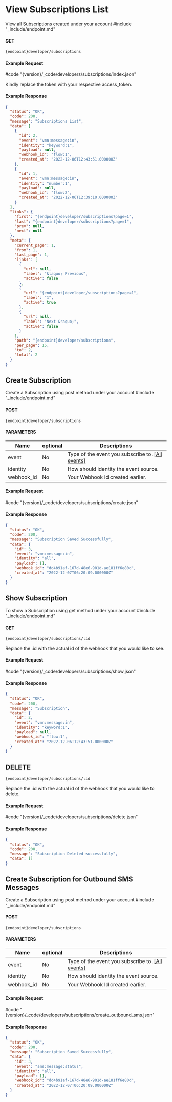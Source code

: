 # View Subscriptions List

View all Subscriptions created under your account
#include "_include/endpoint.md"

#### GET

```
{endpoint}developer/subscriptions
```

#### Example Request

#code "{version}/_code/developers/subscriptions/index.json"

Kindly replace the token with your respective access_token.

#### Example Response

```json
{
  "status": "OK",
  "code": 200,
  "message": "Subscriptions List",
  "data": [
    {
      "id": 2,
      "event": "vmn:message:in",
      "identity": "keyword:1",
      "payload": null,
      "webhook_id": "flow:1",
      "created_at": "2022-12-06T12:43:51.000000Z"
    },
    {
      "id": 1,
      "event": "vmn:message:in",
      "identity": "number:1",
      "payload": null,
      "webhook_id": "flow:2",
      "created_at": "2022-12-06T12:39:10.000000Z"
    }
  ],
  "links": {
    "first": "{endpoint}developer/subscriptions?page=1",
    "last": "{endpoint}developer/subscriptions?page=1",
    "prev": null,
    "next": null
  },
  "meta": {
    "current_page": 1,
    "from": 1,
    "last_page": 1,
    "links": [
      {
        "url": null,
        "label": "&laquo; Previous",
        "active": false
      },
      {
        "url": "{endpoint}developer/subscriptions?page=1",
        "label": "1",
        "active": true
      },
      {
        "url": null,
        "label": "Next &raquo;",
        "active": false
      }
    ],
    "path": "{endpoint}developer/subscriptions",
    "per_page": 15,
    "to": 2,
    "total": 2
  }
}
```

## Create Subscription

Create a Subscription using post method under your account
#include "_include/endpoint.md"

#### POST

```
{endpoint}developer/subscriptions
```

#### PARAMETERS

| Name       | optional | Descriptions                          |
| ---------- | -------- | ------------------------------------- |
| event      | No       | Type of the event you subscribe to. [[All events]](/docs/{version}/event)   |
| identity   | No       | How should identity the event source. |
| webhook_id | No       | Your Webhook Id created earlier. |

#### Example Request

#code "{version}/_code/developers/subscriptions/create.json"

#### Example Response

```json
{
  "status": "OK",
  "code": 200,
  "message": "Subscription Saved Successfully",
  "data": {
    "id": 3,
    "event": "vmn:message:in",
    "identity": "all",
    "payload": [],
    "webhook_id": "dd4b91af-167d-48e6-901d-ae181ff6e80d",
    "created_at": "2022-12-07T06:20:09.000000Z"
  }
}
```

## Show Subscription

To show a Subscription using get method under your account
#include "_include/endpoint.md"

#### GET

```
{endpoint}developer/subscriptions/:id
```

Replace the :id with the actual id of the webhook that you would like to see.

#### Example Request

#code "{version}/_code/developers/subscriptions/show.json"

#### Example Response

```json
{
  "status": "OK",
  "code": 200,
  "message": "Subscription",
  "data": {
    "id": 2,
    "event": "vmn:message:in",
    "identity": "keyword:1",
    "payload": null,
    "webhook_id": "flow:1",
    "created_at": "2022-12-06T12:43:51.000000Z"
  }
}
```

## DELETE

```
{endpoint}developer/subscriptions/:id
```

Replace the :id with the actual id of the webhook that you would like to delete.

#### Example Request

#code "{version}/_code/developers/subscriptions/delete.json"

#### Example Response

```json
{
  "status": "OK",
  "code": 200,
  "message": "Subscription Deleted successfully",
  "data": []
}
```

## Create Subscription for Outbound SMS Messages

Create a Subscription using post method under your account
#include "_include/endpoint.md"

#### POST

```
{endpoint}developer/subscriptions
```

#### PARAMETERS

| Name       | optional | Descriptions                          |
| ---------- | -------- | ------------------------------------- |
| event      | No       | Type of the event you subscribe to. [[All events]](/docs/{version}/event)   |
| identity   | No       | How should identity the event source. |
| webhook_id | No       | Your Webhook Id created earlier. |

#### Example Request

#code "{version}/_code/developers/subscriptions/create_outbound_sms.json"

#### Example Response

```json
{
  "status": "OK",
  "code": 200,
  "message": "Subscription Saved Successfully",
  "data": {
    "id": 3,
    "event": "sms:message:status",
    "identity": "all",
    "payload": [],
    "webhook_id": "dd4b91af-167d-48e6-901d-ae181ff6e80d",
    "created_at": "2022-12-07T06:20:09.000000Z"
  }
}
```
